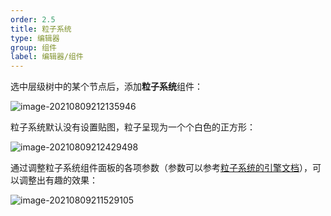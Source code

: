 ```yaml
---
order: 2.5
title: 粒子系统
type: 编辑器
group: 组件
label: 编辑器/组件
---
```


选中层级树中的某个节点后，添加**粒子系统**组件：

![image-20210809212135946](https://gw.alipayobjects.com/zos/OasisHub/5278e984-23fe-4973-96db-002935dd972a/image-20210809212135946.png)

粒子系统默认没有设置贴图，粒子呈现为一个个白色的正方形：

![image-20210809212429498](https://gw.alipayobjects.com/zos/OasisHub/6226d792-b5da-408d-9509-fce3d63f67e9/image-20210809212429498.png)

通过调整粒子系统组件面板的各项参数（参数可以参考[粒子系统的引擎文档](${docs}particle-renderer-cn)），可以调整出有趣的效果：

![image-20210809211529105](https://gw.alipayobjects.com/zos/OasisHub/2414b1ba-cfb0-4f1f-bd6b-da2508db4991/image-20210809211529105.png)
